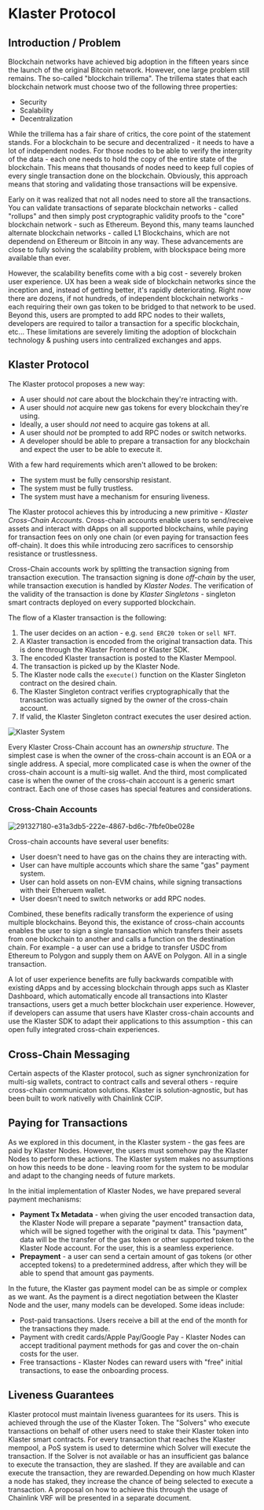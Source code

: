 # Klaster Protocol

## Introduction / Problem
Blockchain networks have achieved big adoption in the fifteen years since the launch of the original Bitcoin network. However, one large problem still remains. The so-called
"blockchain trillema". The trillema states that each blockchain network must choose two of the following three properties:

* Security
* Scalability
* Decentralization

While the trillema has a fair share of critics, the core point of the statement stands. For a blockchain to be secure and decentralized - it needs to have a lot of independent nodes.
For those nodes to be able to verify the intergrity of the data - each one needs to hold the copy of the entire state of the blockchain. This means that thousands of nodes need to
keep full copies of every single transaction done on the blockchain. Obviously, this approach means that storing and validating those transactions will be expensive.

Early on it was realized that not all nodes need to store all the transactions. You can validate transactions of separate blockchain networks - called "rollups" and then
simply post cryptographic validity proofs to the "core" blockchain network - such as Ethereum. Beyond this, many teams launched alternate blockchain networks - called L1 Blockchains,
which are not dependend on Ethereum or Bitcoin in any way. These advancements are close to fully solving the scalability problem, with blockspace being more available than ever.

However, the scalability benefits come with a big cost - severely broken user experience. UX has been a weak side of blockchain networks since the inception and, instead of getting
better, it's rapidly deteriorating. Right now there are dozens, if not hundreds, of independent blockchain networks - each requiring their own gas token to be bridged to that network
to be used. Beyond this, users are prompted to add RPC nodes to their wallets, developers are required to tailor a transaction for a specific blockchain, etc... These limitations are 
severely limiting the adoption of blockchain technology & pushing users into centralized exchanges and apps.

## Klaster Protocol
The Klaster protocol proposes a new way:

* A user should _not_ care about the blockchain they're intracting with.
* A user should _not_ acquire new gas tokens for every blockchain they're using.
* Ideally, a user should _not_ need to acquire gas tokens at all.
* A user should _not_ be prompted to add RPC nodes or switch networks.
* A developer should be able to prepare a transaction for any blockchain and expect the user to be able to execute it.

With a few hard requirements which aren't allowed to be broken:

* The system must be fully censorship resistant.
* The system must be fully trustless.
* The system must have a mechanism for ensuring liveness.

The Klaster protocol achieves this by introducing a new primitive - _Klaster Cross-Chain Accounts_. Cross-chain accounts enable users to send/receive assets and interact
with dApps on all supported blockchains, while paying for transaction fees on only one chain (or even paying for transaction fees off-chain). It does this while 
introducing zero sacrifices to censorship resistance or trustlessness. 

Cross-Chain accounts work by splitting the transaction signing from transaction execution. The transaction signing is done _off-chain_ by the user, while transaction 
execution is handled by _Klaster Nodes_. The verification of the validity of the transaction is done by _Klaster Singletons_ - singleton smart contracts deployed on
every supported blockchain. 

The flow of a Klaster transaction is the following:

1. The user decides on an action - e.g. `send ERC20 token` or `sell NFT`.
2. A Klaster transaction is encoded from the original transaction data. This is done through the Klaster Frontend or Klaster SDK.
3. The encoded Klaster transaction is posted to the Klaster Mempool.
4. The transaction is picked up by the Klaster Node.
5. The Klaster node calls the `execute()` function on the Klaster Singleton contract on the desired chain.
6. The Klaster Singleton contract verifies cryptographically that the transaction was actually signed by the owner of the cross-chain account.
7. If valid, the Klaster Singleton contract executes the user desired action.

![Klaster System](https://github.com/0xPolycode/klaster-v2-tech-memo/assets/129866940/becbf97f-e7c9-4bdc-92b4-ca1cfd5eba8d)

Every Klaster Cross-Chain account has an _ownership structure_. The simplest case is when the owner of the cross-chain account is an EOA or a single address. A special,
more complicated case is when the owner of the cross-chain account is a multi-sig wallet. And the third, most complicated case is when the owner of the cross-chain 
account is a generic smart contract. Each one of those cases has special features and considerations.

### Cross-Chain Accounts

![291327180-e31a3db5-222e-4867-bd6c-7fbfe0be028e](https://github.com/0xPolycode/klaster-v2-tech-memo/assets/129866940/71c2b76c-a551-4ae2-8f06-2b6d9deac066)

Cross-chain accounts have several user benefits:

* User doesn't need to have gas on the chains they are interacting with.
* User can have multiple accounts which share the same "gas" payment system.
* User can hold assets on non-EVM chains, while signing transactions with their Etheruem wallet.
* User doesn't need to switch networks or add RPC nodes.

Combined, these benefits radically transform the experience of using multiple blockchains. Beyond this, the existance of cross-chain accounts enables the user 
to sign a single transaction which transfers their assets from one blockchain to another and calls a function on the destination chain. For example - a user can
use a bridge to transfer USDC from Ethereum to Polygon and supply them on AAVE on Polygon. All in a single transaction.

A lot of user experience benefits are fully backwards compatible with existing dApps and by accessing blockchain through apps such as Klaster Dashboard, which automatically
encode all transactions into Klaster transactions, users get a much better blockchain user experience. However, if developers can assume that users have Klaster cross-chain
accounts and use the Klaster SDK to adapt their applications to this assumption - this can open fully integrated cross-chain experiences. 

## Cross-Chain Messaging

Certain aspects of the Klaster protocol, such as signer synchronization for multi-sig wallets, contract to contract calls and several others - require cross-chain communicaton
solutions. Klaster is solution-agnostic, but has been built to work nativelly with Chainlink CCIP.

## Paying for Transactions

As we explored in this document, in the Klaster system - the gas fees are paid by Klaster Nodes. However, the users must somehow pay the Klaster Nodes to perform these actions.
The Klaster system makes no assumptions on how this needs to be done - leaving room for the system to be modular and adapt to the changing needs of future markets. 

In the initial implementation of Klaster Nodes, we have prepared several payment mechanisms:

* **Payment Tx Metadata** - when giving the user encoded transaction data, the Klaster Node will prepare a separate "payment" transaction data, which will be signed together
  with the original tx data. This "payment" data will be the transfer of the gas token or other supported token to the Klaster Node account. For the user, this is a
  seamless experience.
* **Prepayment** - a user can send a certain amount of gas tokens (or other accepted tokens) to a predetermined address, after which they will be able to spend that amount
  gas payments.

In the future, the Klaster gas payment model can be as simple or complex as we want. As the payment is a direct negotiation between the Klaster Node and the user, many
models can be developed. Some ideas include:

* Post-paid transactions. Users receive a bill at the end of the month for the transactions they made.
* Payment with credit cards/Apple Pay/Google Pay - Klaster Nodes can accept traditional payment methods for gas and cover the on-chain costs for the user.
* Free transactions - Klaster Nodes can reward users with "free" initial transactions, to ease the onboarding process.

## Liveness Guarantees

Klaster protocol must maintain liveness guarantees for its users. This is achieved through the use of the Klaster Token. The "Solvers" who execute transactions on behalf of other users
need to stake their Klaster token into Klaster smart contracts. For every transaction that reaches the Klaster mempool, a PoS system is used to determine which Solver will execute the 
transaction. If the Solver is not available or has an insufficient gas balance to execute the transaction, they are slashed. If they are available and can execute the transaction, they are
rewarded.Depending on how much Klaster a node has staked, they increase the chance of being selected to execute a transaction. A proposal on how to achieve this through the usage of 
Chainlink VRF will be presented in a separate document.



